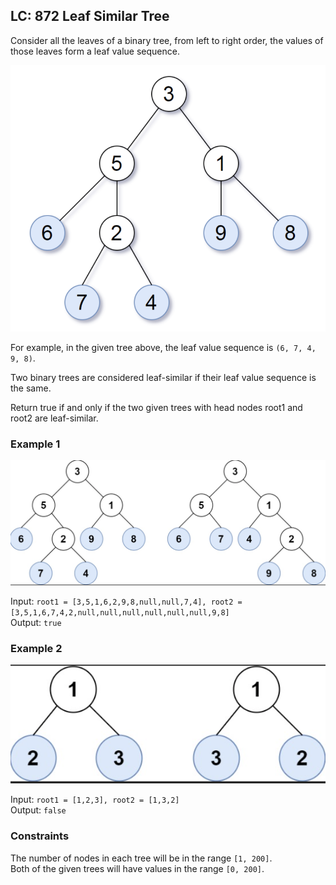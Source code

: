 ## LC: 872 Leaf Similar Tree

Consider all the leaves of a binary tree, from left to right order, the values of those leaves form a leaf value sequence.

<img src="./img1.png"/>

For example, in the given tree above, the leaf value sequence is ```(6, 7, 4, 9, 8)```.

Two binary trees are considered leaf-similar if their leaf value sequence is the same.

Return true if and only if the two given trees with head nodes root1 and root2 are leaf-similar.


### Example 1

<img src="./img2.png"/>

Input: ```root1 = [3,5,1,6,2,9,8,null,null,7,4], root2 = [3,5,1,6,7,4,2,null,null,null,null,null,null,9,8]```\
Output: ```true```

### Example 2

<img src="./img3.png"/>

Input: ```root1 = [1,2,3], root2 = [1,3,2]```\
Output: ```false```

### Constraints

The number of nodes in each tree will be in the range ```[1, 200]```.\
Both of the given trees will have values in the range ```[0, 200]```.